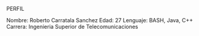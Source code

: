 PERFIL

Nombre: Roberto Carratala Sanchez
Edad: 27
Lenguaje: BASH, Java, C++
Carrera: Ingenieria Superior de Telecomunicaciones
